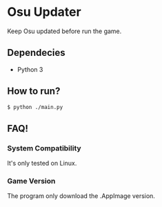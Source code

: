 # Osu Updater
Keep Osu updated before run the game.

## Dependecies 
- Python 3

## How to run?

```bash
$ python ./main.py
```

## FAQ!

### System Compatibility
It's only tested on Linux.

### Game Version
The program only download the .AppImage version.
